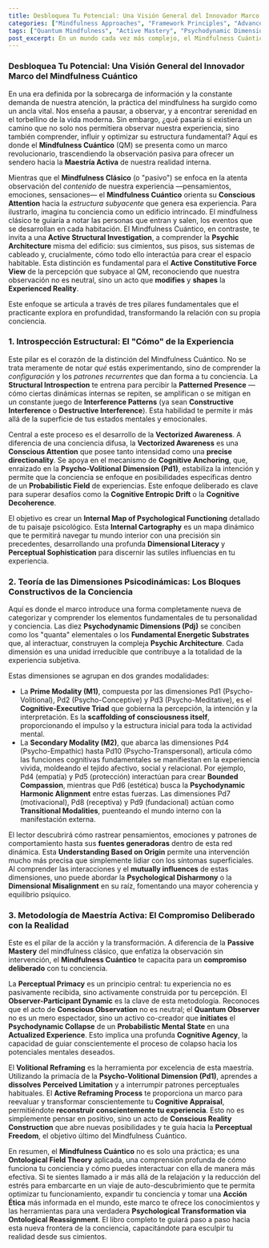 ```yaml
---
title: Desbloquea Tu Potencial: Una Visión General del Innovador Marco del Mindfulness Cuántico
categories: ["Mindfulness Approaches", "Framework Principles", "Advanced Practices"]
tags: ["Quantum Mindfulness", "Active Mastery", "Psychodynamic Dimensions", "Structural Awareness", "Perceptual Freedom", "Conscious Reality Construction", "Observer-Participant Dynamic", "Cognitive Agency", "Volitional Reframing"]
post_excerpt: En un mundo cada vez más complejo, el Mindfulness Cuántico emerge como una evolución del mindfulness tradicional, invitándonos a ir más allá de la observación pasiva para convertirnos en participantes activos y conscientes en la configuración de nuestra realidad interna. Este marco innovador ofrece herramientas para comprender la arquitectura profunda de nuestra conciencia y ejercer una maestría deliberada sobre nuestra experiencia.
---
```


### Desbloquea Tu Potencial: Una Visión General del Innovador Marco del Mindfulness Cuántico

En una era definida por la sobrecarga de información y la constante demanda de nuestra atención, la práctica del mindfulness ha surgido como un ancla vital. Nos enseña a pausar, a observar, y a encontrar serenidad en el torbellino de la vida moderna. Sin embargo, ¿qué pasaría si existiera un camino que no solo nos permitiera observar nuestra experiencia, sino también comprender, influir y optimizar su estructura fundamental? Aquí es donde el **Mindfulness Cuántico** (QM) se presenta como un marco revolucionario, trascendiendo la observación pasiva para ofrecer un sendero hacia la **Maestría Activa** de nuestra realidad interna.

Mientras que el **Mindfulness Clásico** (o "pasivo") se enfoca en la atenta observación del *contenido* de nuestra experiencia —pensamientos, emociones, sensaciones— el **Mindfulness Cuántico** orienta su **Conscious Attention** hacia la *estructura subyacente* que genera esa experiencia. Para ilustrarlo, imagina tu conciencia como un edificio intrincado. El mindfulness clásico te guiaría a notar las personas que entran y salen, los eventos que se desarrollan en cada habitación. El Mindfulness Cuántico, en contraste, te invita a una **Active Structural Investigation**, a comprender la **Psychic Architecture** misma del edificio: sus cimientos, sus pisos, sus sistemas de cableado y, crucialmente, cómo todo ello interactúa para crear el espacio habitable. Esta distinción es fundamental para el **Active Constitutive Force View** de la percepción que subyace al QM, reconociendo que nuestra observación no es neutral, sino un acto que **modifies** y **shapes** la **Experienced Reality**.

Este enfoque se articula a través de tres pilares fundamentales que el practicante explora en profundidad, transformando la relación con su propia conciencia.

### 1. Introspección Estructural: El "Cómo" de la Experiencia

Este pilar es el corazón de la distinción del Mindfulness Cuántico. No se trata meramente de notar *qué* estás experimentando, sino de comprender la *configuración* y los *patrones recurrentes* que dan forma a tu conciencia. La **Structural Introspection** te entrena para percibir la **Patterned Presence** —cómo ciertas dinámicas internas se repiten, se amplifican o se mitigan en un constante juego de **Interference Patterns** (ya sean **Constructive Interference** o **Destructive Interference**). Esta habilidad te permite ir más allá de la superficie de tus estados mentales y emocionales.

Central a este proceso es el desarrollo de la **Vectorized Awareness**. A diferencia de una conciencia difusa, la **Vectorized Awareness** es una **Conscious Attention** que posee tanto intensidad como una **precise directionality**. Se apoya en el mecanismo de **Cognitive Anchoring**, que, enraizado en la **Psycho-Volitional Dimension (Pd1)**, estabiliza la intención y permite que la conciencia se enfoque en posibilidades específicas dentro de un **Probabilistic Field** de experiencias. Este enfoque deliberado es clave para superar desafíos como la **Cognitive Entropic Drift** o la **Cognitive Decoherence**.

El objetivo es crear un **Internal Map of Psychological Functioning** detallado de tu paisaje psicológico. Esta **Internal Cartography** es un mapa dinámico que te permitirá navegar tu mundo interior con una precisión sin precedentes, desarrollando una profunda **Dimensional Literacy** y **Perceptual Sophistication** para discernir las sutiles influencias en tu experiencia.

### 2. Teoría de las Dimensiones Psicodinámicas: Los Bloques Constructivos de la Conciencia

Aquí es donde el marco introduce una forma completamente nueva de categorizar y comprender los elementos fundamentales de tu personalidad y conciencia. Las diez **Psychodynamic Dimensions (Pdj)** se conciben como los "quanta" elementales o los **Fundamental Energetic Substrates** que, al interactuar, construyen la compleja **Psychic Architecture**. Cada dimensión es una unidad irreducible que contribuye a la totalidad de la experiencia subjetiva.

Estas dimensiones se agrupan en dos grandes modalidades:
*   La **Prime Modality (M1)**, compuesta por las dimensiones Pd1 (Psycho-Volitional), Pd2 (Psycho-Conceptive) y Pd3 (Psycho-Meditative), es el **Cognitive-Executive Triad** que gobierna la percepción, la intención y la interpretación. Es la **scaffolding of consciousness itself**, proporcionando el impulso y la estructura inicial para toda la actividad mental.
*   La **Secondary Modality (M2)**, que abarca las dimensiones Pd4 (Psycho-Empathic) hasta Pd10 (Psycho-Transpersonal), articula cómo las funciones cognitivas fundamentales se manifiestan en la experiencia vivida, moldeando el tejido afectivo, social y relacional. Por ejemplo, Pd4 (empatía) y Pd5 (protección) interactúan para crear **Bounded Compassion**, mientras que Pd6 (estética) busca la **Psychodynamic Harmonic Alignment** entre estas fuerzas. Las dimensiones Pd7 (motivacional), Pd8 (receptiva) y Pd9 (fundacional) actúan como **Transitional Modalities**, puenteando el mundo interno con la manifestación externa.

El lector descubrirá cómo rastrear pensamientos, emociones y patrones de comportamiento hasta sus **fuentes generadoras** dentro de esta red dinámica. Esta **Understanding Based on Origin** permite una intervención mucho más precisa que simplemente lidiar con los síntomas superficiales. Al comprender las interacciones y el **mutually influences** de estas dimensiones, uno puede abordar la **Psychological Disharmony** o la **Dimensional Misalignment** en su raíz, fomentando una mayor coherencia y equilibrio psíquico.

### 3. Metodología de Maestría Activa: El Compromiso Deliberado con la Realidad

Este es el pilar de la acción y la transformación. A diferencia de la **Passive Mastery** del mindfulness clásico, que enfatiza la observación sin intervención, el **Mindfulness Cuántico** te capacita para un **compromiso deliberado** con tu conciencia.

La **Perceptual Primacy** es un principio central: tu experiencia no es pasivamente recibida, sino activamente construida por tu percepción. El **Observer-Participant Dynamic** es la clave de esta metodología. Reconoces que el acto de **Conscious Observation** no es neutral; el **Quantum Observer** no es un mero espectador, sino un activo co-creador que **initiates** el **Psychodynamic Collapse** de un **Probabilistic Mental State** en una **Actualized Experience**. Esto implica una profunda **Cognitive Agency**, la capacidad de guiar conscientemente el proceso de colapso hacia los potenciales mentales deseados.

El **Volitional Reframing** es la herramienta por excelencia de esta maestría. Utilizando la primacía de la **Psycho-Volitional Dimension (Pd1)**, aprendes a **dissolves** **Perceived Limitation** y a interrumpir patrones perceptuales habituales. El **Active Reframing Process** te proporciona un marco para reevaluar y transformar conscientemente tu **Cognitive Appraisal**, permitiéndote **reconstruir conscientemente tu experiencia**. Esto no es simplemente pensar en positivo, sino un acto de **Conscious Reality Construction** que abre nuevas posibilidades y te guía hacia la **Perceptual Freedom**, el objetivo último del Mindfulness Cuántico.

En resumen, el **Mindfulness Cuántico** no es solo una práctica; es una **Ontological Field Theory** aplicada, una comprensión profunda de cómo funciona tu conciencia y cómo puedes interactuar con ella de manera más efectiva. Si te sientes llamado a ir más allá de la relajación y la reducción del estrés para embarcarte en un viaje de auto-descubrimiento que te permita optimizar tu funcionamiento, expandir tu conciencia y tomar una **Acción Ética** más informada en el mundo, este marco te ofrece los conocimientos y las herramientas para una verdadera **Psychological Transformation via Ontological Reassignment**. El libro completo te guiará paso a paso hacia esta nueva frontera de la conciencia, capacitándote para esculpir tu realidad desde sus cimientos.